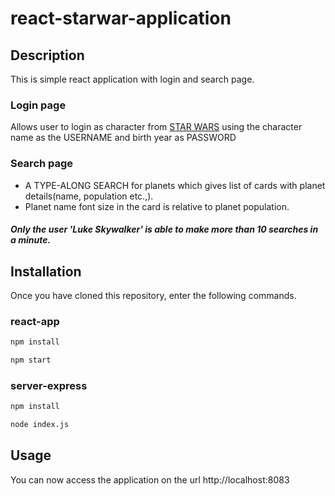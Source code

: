 # react-starwar-application
## Description
This is simple react application with login and search page.
### Login page
Allows user to login as character from [STAR WARS](https://swapi.co/api/people) using the character name as the USERNAME and birth year as PASSWORD
### Search page
 - A TYPE-ALONG SEARCH for planets which gives list of cards with planet details(name, population etc.,). 
 - Planet name font size in the card is relative to planet population.
##### Only the user 'Luke Skywalker' is able to make more than 10 searches in a minute.
## Installation
Once you have cloned this repository, enter the following commands.
### react-app
```sh
npm install
```
```sh
npm start
```
### server-express
```sh
npm install
```
```sh
node index.js
```
## Usage
You can now access the application on the url http://localhost:8083
